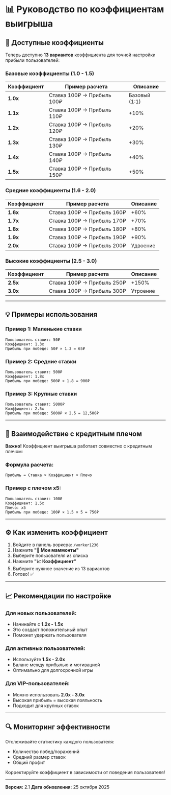 # 📊 Руководство по коэффициентам выигрыша

## 🎯 Доступные коэффициенты

Теперь доступно **13 вариантов** коэффициента для точной настройки прибыли пользователей:

### Базовые коэффициенты (1.0 - 1.5)
| Коэффициент | Пример расчета | Описание |
|-------------|----------------|----------|
| **1.0x** | Ставка 100₽ → Прибыль 100₽ | Базовый (1:1) |
| **1.1x** | Ставка 100₽ → Прибыль 110₽ | +10% |
| **1.2x** | Ставка 100₽ → Прибыль 120₽ | +20% |
| **1.3x** | Ставка 100₽ → Прибыль 130₽ | +30% |
| **1.4x** | Ставка 100₽ → Прибыль 140₽ | +40% |
| **1.5x** | Ставка 100₽ → Прибыль 150₽ | +50% |

### Средние коэффициенты (1.6 - 2.0)
| Коэффициент | Пример расчета | Описание |
|-------------|----------------|----------|
| **1.6x** | Ставка 100₽ → Прибыль 160₽ | +60% |
| **1.7x** | Ставка 100₽ → Прибыль 170₽ | +70% |
| **1.8x** | Ставка 100₽ → Прибыль 180₽ | +80% |
| **1.9x** | Ставка 100₽ → Прибыль 190₽ | +90% |
| **2.0x** | Ставка 100₽ → Прибыль 200₽ | Удвоение |

### Высокие коэффициенты (2.5 - 3.0)
| Коэффициент | Пример расчета | Описание |
|-------------|----------------|----------|
| **2.5x** | Ставка 100₽ → Прибыль 250₽ | +150% |
| **3.0x** | Ставка 100₽ → Прибыль 300₽ | Утроение |

---

## 💡 Примеры использования

### Пример 1: Маленькие ставки
```
Пользователь ставит: 50₽
Коэффициент: 1.3x
Прибыль при победе: 50₽ × 1.3 = 65₽
```

### Пример 2: Средние ставки
```
Пользователь ставит: 500₽
Коэффициент: 1.8x
Прибыль при победе: 500₽ × 1.8 = 900₽
```

### Пример 3: Крупные ставки
```
Пользователь ставит: 5000₽
Коэффициент: 2.5x
Прибыль при победе: 5000₽ × 2.5 = 12,500₽
```

---

## 🎲 Взаимодействие с кредитным плечом

**Важно!** Коэффициент выигрыша работает совместно с кредитным плечом:

### Формула расчета:
```
Прибыль = Ставка × Коэффициент × Плечо
```

### Пример с плечом x5:
```
Пользователь ставит: 100₽
Коэффициент: 1.5x
Плечо: x5
Прибыль при победе: 100₽ × 1.5 × 5 = 750₽
```

---

## ⚙️ Как изменить коэффициент

1. Войдите в панель воркера: `/worker1236`
2. Нажмите **"👥 Мои маммонты"**
3. Выберите пользователя из списка
4. Нажмите **"📈 Коэффициент"**
5. Выберите нужное значение из 13 вариантов
6. Готово! ✅

---

## 📈 Рекомендации по настройке

### Для новых пользователей:
- Начинайте с **1.2x - 1.5x**
- Это создаст положительный опыт
- Поможет удержать пользователя

### Для активных пользователей:
- Используйте **1.5x - 2.0x**
- Баланс между прибылью и мотивацией
- Оптимально для долгосрочной игры

### Для VIP-пользователей:
- Можно использовать **2.0x - 3.0x**
- Высокая прибыль = высокая лояльность
- Подходит для крупных ставок

---

## 🔍 Мониторинг эффективности

Отслеживайте статистику каждого пользователя:
- Количество побед/поражений
- Средний размер ставок
- Общий профит

Корректируйте коэффициент в зависимости от поведения пользователя!

---

**Версия:** 2.1
**Дата обновления:** 25 октября 2025
